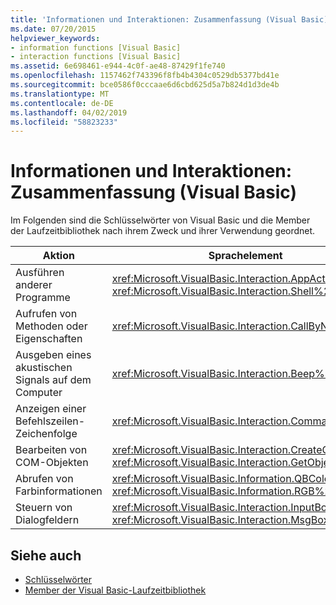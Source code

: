 ```yaml
---
title: 'Informationen und Interaktionen: Zusammenfassung (Visual Basic)'
ms.date: 07/20/2015
helpviewer_keywords:
- information functions [Visual Basic]
- interaction functions [Visual Basic]
ms.assetid: 6e698461-e944-4c0f-ae48-87429f1fe740
ms.openlocfilehash: 1157462f743396f8fb4b4304c0529db5377bd41e
ms.sourcegitcommit: bce0586f0cccaae6d6cbd625d5a7b824d1d3de4b
ms.translationtype: MT
ms.contentlocale: de-DE
ms.lasthandoff: 04/02/2019
ms.locfileid: "58823233"
---
```

# <a name="information-and-interaction-summary-visual-basic"></a>Informationen und Interaktionen: Zusammenfassung (Visual Basic)
Im Folgenden sind die Schlüsselwörter von Visual Basic und die Member der Laufzeitbibliothek nach ihrem Zweck und ihrer Verwendung geordnet.  
  
|Aktion|Sprachelement|  
|------------|----------------------|  
|Ausführen anderer Programme|<xref:Microsoft.VisualBasic.Interaction.AppActivate%2A>, <xref:Microsoft.VisualBasic.Interaction.Shell%2A>|  
|Aufrufen von Methoden oder Eigenschaften|<xref:Microsoft.VisualBasic.Interaction.CallByName%2A>|  
|Ausgeben eines akustischen Signals auf dem Computer|<xref:Microsoft.VisualBasic.Interaction.Beep%2A>|  
|Anzeigen einer Befehlszeilen-Zeichenfolge|<xref:Microsoft.VisualBasic.Interaction.Command%2A>|  
|Bearbeiten von COM-Objekten|<xref:Microsoft.VisualBasic.Interaction.CreateObject%2A>, <xref:Microsoft.VisualBasic.Interaction.GetObject%2A>|  
|Abrufen von Farbinformationen|<xref:Microsoft.VisualBasic.Information.QBColor%2A>, <xref:Microsoft.VisualBasic.Information.RGB%2A>|  
|Steuern von Dialogfeldern|<xref:Microsoft.VisualBasic.Interaction.InputBox%2A>, <xref:Microsoft.VisualBasic.Interaction.MsgBox%2A>|  
  
## <a name="see-also"></a>Siehe auch

- [Schlüsselwörter](../../../visual-basic/language-reference/keywords/index.md)
- [Member der Visual Basic-Laufzeitbibliothek](../../../visual-basic/language-reference/runtime-library-members.md)
